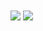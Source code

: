 <img align="center" src="https://github-readme-stats.vercel.app/api?username=ihatewindows&show_icons=false&count_private=true" />
<img align="center" src="https://github-readme-stats.vercel.app/api/top-langs/?username=ihatewindows&count_private=true" />
